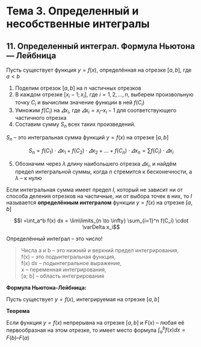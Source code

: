 # Тема 3. Определенный и несобственные интегралы

## 11. Определенный интеграл. Формула Ньютона — Лейбница

Пусть существует функция $y = f(x)$, определённая на отрезке $[a, b]$, где $a < b$

1. Поделим отрезок $[a, b]$ на $n$ частичных отрезков
2. В каждом отрезке $[x_i-1; x_i]$, где $i = 1, 2, \dots, n$, выберем произвольную точку $C_i$ и вычислим значение функции в ней $f(C_i)$
3. Умножим $f(C_i)$ на $\varDelta x_i$, где $\varDelta x_i = x_i – x_i-1$ для соответствующего частичного отрезка
4. Составим сумму $S_n$ всех таких произведений.

$S_n$ – это интегральная сумма функций $y = f(x)$ на отрезке $[a, b]$

$$S_n = f(C_1) \cdot \varDelta x_1 + f(C_2) \cdot \varDelta x_2 + \dots + f(C_n) \cdot \varDelta x_n = \sum f(C_i) \cdot \varDelta x_i$$

5. Обозначим через $\lambda$ длину наибольшего отрезка $\varDelta x_i$, и найдём предел интегральной суммы, когда $n$ стремится к бесконечности, а $\lambda$ – к нулю

Если интегральная сумма имеет предел $I$, который не зависит ни от способа деления отрезков на частичные, ни от выбора точек в них, то $I$ называется **определённым интегралом** функции $y = f(x)$ на отрезке $[a, b]$

$$I =\int_a^b f(x) dx = \lim\limits_{n \to \infty} \sum_{i=1}^n f(C_i) \cdot \varDelta x_i$$

Определённый интеграл – это число!

> Числа a и b – это нижний и верхний предел интегрирования,\
f(x) – это подынтегральная функция,\
f(x) dx – подынтегральное выражение,\
x – переменная интегрирования,\
[a; b] – область интегрирования

**Формула Ньютона-Лейбница:**

Пусть существует $y = f(x)$, интегрируемая на отрезке $[a, b]$

**Теорема**

Если функция $y = f(x)$ непрерывна на отрезке $[a, b]$ и $F(x)$ – любая её первообразная на этом отрезке, то имеет место формула $\int_a^b f(x) dx = F(b) – F(a)$
